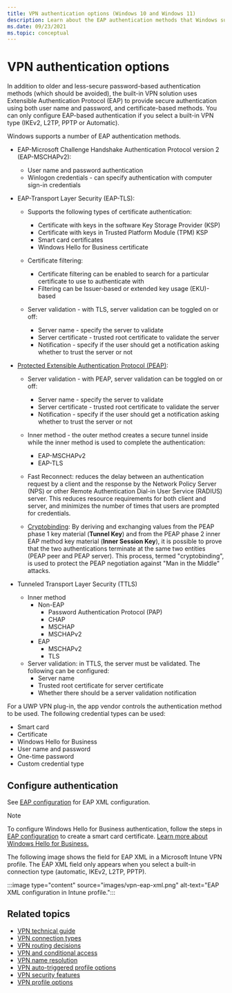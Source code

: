 ```yaml
---
title: VPN authentication options (Windows 10 and Windows 11)
description: Learn about the EAP authentication methods that Windows supports in VPNs to provide secure authentication using username/password and certificate-based methods.
ms.date: 09/23/2021
ms.topic: conceptual
---
```


# VPN authentication options

In addition to older and less-secure password-based authentication methods (which should be avoided), the built-in VPN solution uses Extensible Authentication Protocol (EAP) to provide secure authentication using both user name and password, and certificate-based methods. You can only configure EAP-based authentication if you select a built-in VPN type (IKEv2, L2TP, PPTP or Automatic).

Windows supports a number of EAP authentication methods. 

- EAP-Microsoft Challenge Handshake Authentication Protocol version 2 (EAP-MSCHAPv2):
  - User name and password authentication
  - Winlogon credentials - can specify authentication with computer sign-in credentials

- EAP-Transport Layer Security (EAP-TLS):
  - Supports the following types of certificate authentication:
    - Certificate with keys in the software Key Storage Provider (KSP)
    - Certificate with keys in Trusted Platform Module (TPM) KSP
    - Smart card certificates
    - Windows Hello for Business certificate

  - Certificate filtering:
    - Certificate filtering can be enabled to search for a particular certificate to use to authenticate with
    - Filtering can be Issuer-based or extended key usage (EKU)-based

  - Server validation - with TLS, server validation can be toggled on or off:
    - Server name - specify the server to validate
    - Server certificate - trusted root certificate to validate the server
    - Notification - specify if the user should get a notification asking whether to trust the server or not

- [Protected Extensible Authentication Protocol (PEAP)](/previous-versions/windows/it-pro/windows-server-2008-R2-and-2008/cc754179(v=ws.11)):
  - Server validation - with PEAP, server validation can be toggled on or off:
    - Server name - specify the server to validate
    - Server certificate - trusted root certificate to validate the server
    - Notification - specify if the user should get a notification asking whether to trust the server or not

  - Inner method - the outer method creates a secure tunnel inside while the inner method is used to complete the authentication:
    - EAP-MSCHAPv2
    - EAP-TLS

  - Fast Reconnect: reduces the delay between an authentication request by a client and the response by the Network Policy Server (NPS) or other Remote Authentication Dial-in User Service (RADIUS) server. This reduces resource requirements for both client and server, and minimizes the number of times that users are prompted for credentials.

  - [Cryptobinding](/openspecs/windows_protocols/ms-peap/757a16c7-0826-4ba9-bb71-8c3f1339e937): By deriving and exchanging values from the PEAP phase 1 key material (**Tunnel Key**) and from the PEAP phase 2 inner EAP method key material (**Inner Session Key**), it is possible to prove that the two authentications terminate at the same two entities (PEAP peer and PEAP server). This process, termed "cryptobinding", is used to protect the PEAP negotiation against "Man in the Middle" attacks.

- Tunneled Transport Layer Security (TTLS)
  - Inner method
    - Non-EAP
      - Password Authentication Protocol (PAP)
      - CHAP
      - MSCHAP
      - MSCHAPv2
    - EAP
      - MSCHAPv2
      - TLS
  - Server validation: in TTLS, the server must be validated. The following can be configured:
    - Server name
    - Trusted root certificate for server certificate
    - Whether there should be a server validation notification

For a UWP VPN plug-in, the app vendor controls the authentication method to be used. The following credential types can be used:

- Smart card
- Certificate
- Windows Hello for Business
- User name and password
- One-time password
- Custom credential type

## Configure authentication

See [EAP configuration](/windows/client-management/mdm/eap-configuration) for EAP XML configuration. 

>[!NOTE]
>To configure Windows Hello for Business authentication, follow the steps in [EAP configuration](/windows/client-management/mdm/eap-configuration) to create a smart card certificate. [Learn more about Windows Hello for Business.](../hello-for-business/hello-identity-verification.md)

The following image shows the field for EAP XML in a Microsoft Intune VPN profile. The EAP XML field only appears when you select a built-in connection type (automatic, IKEv2, L2TP, PPTP).

:::image type="content" source="images/vpn-eap-xml.png" alt-text="EAP XML configuration in Intune profile.":::

## Related topics

- [VPN technical guide](vpn-guide.md)
- [VPN connection types](vpn-connection-type.md)
- [VPN routing decisions](vpn-routing.md)
- [VPN and conditional access](vpn-conditional-access.md)
- [VPN name resolution](vpn-name-resolution.md)
- [VPN auto-triggered profile options](vpn-auto-trigger-profile.md)
- [VPN security features](vpn-security-features.md)
- [VPN profile options](vpn-profile-options.md)
